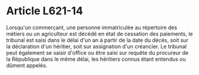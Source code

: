 # Article L621-14

Lorsqu'un commerçant, une personne immatriculée au répertoire des métiers ou un agriculteur est décédé en état de cessation des paiements, le tribunal est saisi dans le délai d'un an à partir de la date du décès, soit sur la déclaration d'un héritier, soit sur assignation d'un créancier.   Le tribunal peut également se saisir d'office ou être saisi sur requête du procureur de la République dans le même délai, les héritiers connus étant entendus ou dûment appelés.